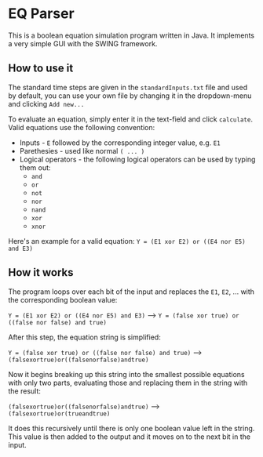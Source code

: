 # EQ Parser
This is a boolean equation simulation program written in Java. It implements a very simple GUI with the SWING framework.

## How to use it
The standard time steps are given in the `standardInputs.txt` file and used by default, you can use your own file by changing it in the dropdown-menu and clicking `Add new...`

To evaluate an equation, simply enter it in the text-field and click `calculate`.
Valid equations use the following convention:

* Inputs - `E` followed by the corresponding integer value, e.g. `E1`
* Parethesies - used like normal `( ... )`
* Logical operators - the following logical operators can be used by typing them out:
  - `and`
  - `or`
  - `not`
  - `nor`
  - `nand`
  - `xor`
  - `xnor`
 
Here's an example for a valid equation:
`Y = (E1 xor E2) or ((E4 nor E5) and E3)`

## How it works
The program loops over each bit of the input and replaces the `E1`, `E2`, ... with the corresponding boolean value:

`Y = (E1 xor E2) or ((E4 nor E5) and E3)` --> `Y = (false xor true) or ((false nor false) and true)`

After this step, the equation string is simplified:

`Y = (false xor true) or ((false nor false) and true)` --> `(falsexortrue)or((falsenorfalse)andtrue)`

Now it begins breaking up this string into the smallest possible equations with only two parts, evaluating those and replacing them in the string with the result:

`(falsexortrue)or((falsenorfalse)andtrue)` --> `(falsexortrue)or(trueandtrue)`

It does this recursively until there is only one boolean value left in the string. This value is then added to the output and it moves on to the next bit in the input.
